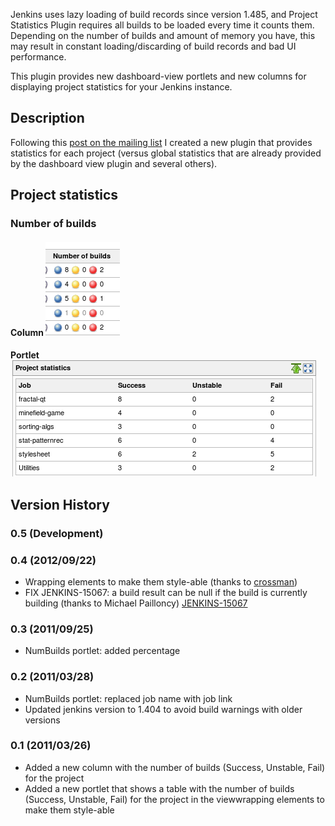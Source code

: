 Jenkins uses lazy loading of build records since version 1.485, and
Project Statistics Plugin requires all builds to be loaded every time it
counts them. Depending on the number of builds and amount of memory you
have, this may result in constant loading/discarding of build records
and bad UI performance.

This plugin provides new dashboard-view portlets and new columns for
displaying project statistics for your Jenkins instance.

## Description

Following this [post on the mailing
list](http://groups.google.com/group/jenkinsci-users/browse_thread/thread/9735c79b2bb44c64/67f4c44016113c89?lnk=gst&q=metrics+support#67f4c44016113c89)
I created a new plugin that provides statistics for each project (versus
global statistics that are already provided by the dashboard view plugin
and several others).

## Project statistics

### Number of builds

#### Column ![](docs/images/Column.png)

#### Portlet ![](docs/images/Portlet.png)

## Version History

### 0.5 (Development)

### 0.4 (2012/09/22)

-   Wrapping elements to make them style-able (thanks to
    [crossman](https://github.com/crossman))
-   FIX JENKINS-15067: a build result can be null if the build is
    currently building (thanks to Michael Pailloncy)
    [JENKINS-15067](https://issues.jenkins-ci.org/browse/JENKINS-15067)

### 0.3 (2011/09/25)

-   NumBuilds portlet: added percentage

### 0.2 (2011/03/28)

-   NumBuilds portlet: replaced job name with job link
-   Updated jenkins version to 1.404 to avoid build warnings with older
    versions

### 0.1 (2011/03/26)

-   Added a new column with the number of builds (Success, Unstable,
    Fail) for the project
-   Added a new portlet that shows a table with the number of builds
    (Success, Unstable, Fail) for the project in the viewwrapping
    elements to make them style-able
